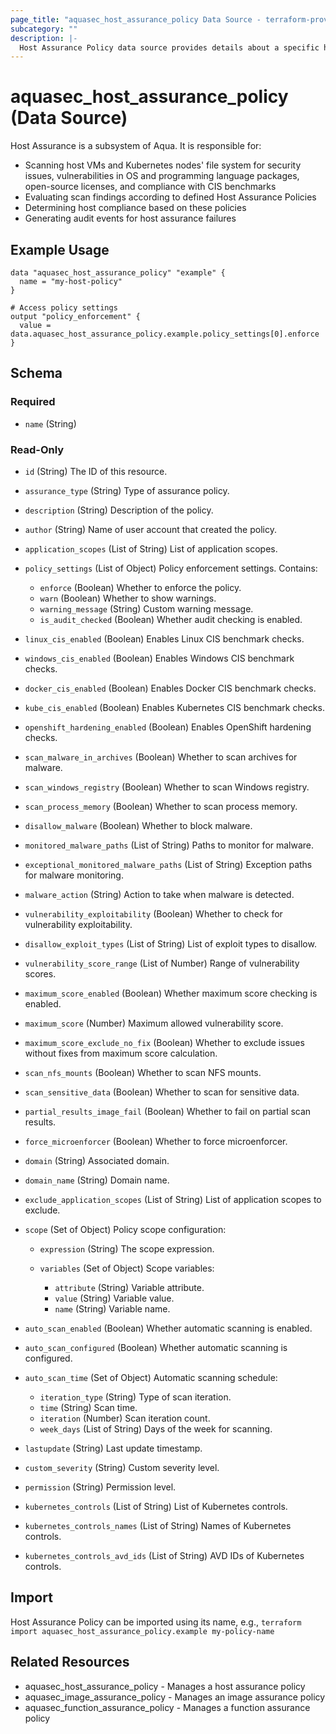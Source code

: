 ```yaml
---
page_title: "aquasec_host_assurance_policy Data Source - terraform-provider-aquasec"
subcategory: ""
description: |-
  Host Assurance Policy data source provides details about a specific host assurance policy in Aqua Security.
---
```


# aquasec_host_assurance_policy (Data Source)

Host Assurance is a subsystem of Aqua. It is responsible for:
* Scanning host VMs and Kubernetes nodes' file system for security issues, vulnerabilities in OS and programming language packages, open-source licenses, and compliance with CIS benchmarks
* Evaluating scan findings according to defined Host Assurance Policies
* Determining host compliance based on these policies
* Generating audit events for host assurance failures

## Example Usage

```
data "aquasec_host_assurance_policy" "example" {
  name = "my-host-policy"
}

# Access policy settings
output "policy_enforcement" {
  value = data.aquasec_host_assurance_policy.example.policy_settings[0].enforce
}
```

<!-- schema generated by tfplugindocs -->
## Schema

### Required

- `name` (String)

### Read-Only

- `id` (String) The ID of this resource.
- `assurance_type` (String) Type of assurance policy.
- `description` (String) Description of the policy.
- `author` (String) Name of user account that created the policy.
- `application_scopes` (List of String) List of application scopes.
- `policy_settings` (List of Object) Policy enforcement settings. Contains:

    - `enforce` (Boolean) Whether to enforce the policy.
    - `warn` (Boolean) Whether to show warnings.
    - `warning_message` (String) Custom warning message.
    - `is_audit_checked` (Boolean) Whether audit checking is enabled.


- `linux_cis_enabled` (Boolean) Enables Linux CIS benchmark checks.
- `windows_cis_enabled` (Boolean) Enables Windows CIS benchmark checks.
- `docker_cis_enabled` (Boolean) Enables Docker CIS benchmark checks.
- `kube_cis_enabled` (Boolean) Enables Kubernetes CIS benchmark checks.
- `openshift_hardening_enabled` (Boolean) Enables OpenShift hardening checks.
- `scan_malware_in_archives` (Boolean) Whether to scan archives for malware.
- `scan_windows_registry` (Boolean) Whether to scan Windows registry.
- `scan_process_memory` (Boolean) Whether to scan process memory.
- `disallow_malware` (Boolean) Whether to block malware.
- `monitored_malware_paths` (List of String) Paths to monitor for malware.
- `exceptional_monitored_malware_paths` (List of String) Exception paths for malware monitoring.
- `malware_action` (String) Action to take when malware is detected.
- `vulnerability_exploitability` (Boolean) Whether to check for vulnerability exploitability.
- `disallow_exploit_types` (List of String) List of exploit types to disallow.
- `vulnerability_score_range` (List of Number) Range of vulnerability scores.
- `maximum_score_enabled` (Boolean) Whether maximum score checking is enabled.
- `maximum_score` (Number) Maximum allowed vulnerability score.
- `maximum_score_exclude_no_fix` (Boolean) Whether to exclude issues without fixes from maximum score calculation.
- `scan_nfs_mounts` (Boolean) Whether to scan NFS mounts.
- `scan_sensitive_data` (Boolean) Whether to scan for sensitive data.
- `partial_results_image_fail` (Boolean) Whether to fail on partial scan results.
- `force_microenforcer` (Boolean) Whether to force microenforcer.
- `domain` (String) Associated domain.
- `domain_name` (String) Domain name.
- `exclude_application_scopes` (List of String) List of application scopes to exclude.
- `scope` (Set of Object) Policy scope configuration:

    - `expression` (String) The scope expression.
    - `variables` (Set of Object) Scope variables:

        - `attribute` (String) Variable attribute.
        - `value` (String) Variable value.
        -  `name` (String) Variable name.


- `auto_scan_enabled` (Boolean) Whether automatic scanning is enabled.
- `auto_scan_configured` (Boolean) Whether automatic scanning is configured.
- `auto_scan_time` (Set of Object) Automatic scanning schedule:

    - `iteration_type` (String) Type of scan iteration.
    - `time` (String) Scan time.
    - `iteration` (Number) Scan iteration count.
    - `week_days` (List of String) Days of the week for scanning.


- `lastupdate` (String) Last update timestamp.
- `custom_severity` (String) Custom severity level.
- `permission` (String) Permission level.
- `kubernetes_controls` (List of String) List of Kubernetes controls.
- `kubernetes_controls_names` (List of String) Names of Kubernetes controls.
- `kubernetes_controls_avd_ids` (List of String) AVD IDs of Kubernetes controls.

## Import

Host Assurance Policy can be imported using its name, e.g.,
`terraform import aquasec_host_assurance_policy.example my-policy-name`



## Related Resources

- aquasec_host_assurance_policy - Manages a host assurance policy
- aquasec_image_assurance_policy - Manages an image assurance policy
- aquasec_function_assurance_policy - Manages a function assurance policy
